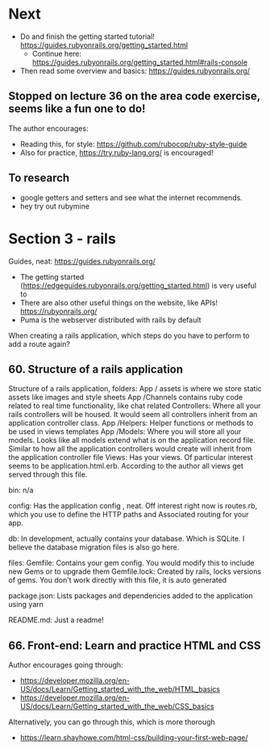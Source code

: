 # Next
- Do and finish the getting started tutorial! https://guides.rubyonrails.org/getting_started.html
    - Continue here: https://guides.rubyonrails.org/getting_started.html#rails-console 
- Then read some overview and basics: https://guides.rubyonrails.org/

## Stopped on lecture 36 on the area code exercise, seems like a fun one to do!

The author encourages:
- Reading this, for style: https://github.com/rubocop/ruby-style-guide
- Also for practice, https://try.ruby-lang.org/ is encouraged!

## To research
- google getters and setters and see what the internet recommends.
- hey try out rubymine

# Section 3 - rails
Guides, neat: https://guides.rubyonrails.org/
- The getting started (https://edgeguides.rubyonrails.org/getting_started.html) is very useful to 
- There are also other useful things on the website, like APIs! https://rubyonrails.org/
- Puma is the webserver distributed with rails by default

When creating a rails application, which steps do you have to perform to add a route again?

## 60. Structure of a rails application
Structure of a rails application, folders:
App / assets is where we store static assets like images and style sheets
App /Channels contains ruby code related to real time functionality, like chat related
Controllers: Where all your rails controllers will be housed. It would seem all controllers inherit from an application controller class.
App /Helpers: Helper functions or methods to be used in views templates
App /Models: Where you will store all your models. Looks like all models extend what is on the application record file. Similar to how all the application controllers would create will inherit from the application controller file
Views: Has your views. Of particular interest seems to be application.html.erb. According to the author all views get served through this file.

bin: n/a

config: Has the application config , neat. Off interest right now is routes.rb, which you use to define the HTTP paths and Associated routing for your app.

db: In development, actually contains your database. Which is SQLite. I believe the database migration files is also go here.

files:
Gemfile: Contains your gem config. You would modify this to include new Gems or to upgrade them
Gemfile.lock: Created by rails, locks versions of gems. You don't work directly with this file, it is auto generated

package.json: Lists packages and dependencies added to the application using yarn

README.md: Just a readme!

## 66. Front-end: Learn and practice HTML and CSS
Author encourages going through: 
- https://developer.mozilla.org/en-US/docs/Learn/Getting_started_with_the_web/HTML_basics
- https://developer.mozilla.org/en-US/docs/Learn/Getting_started_with_the_web/CSS_basics

Alternatively, you can go through this, which is more thorough
- https://learn.shayhowe.com/html-css/building-your-first-web-page/
